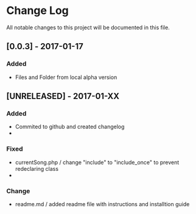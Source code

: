 # Change Log
All notable changes to this project will be documented in this file.

## [0.0.3] - 2017-01-17
### Added
- Files and Folder from local alpha version

## [UNRELEASED] - 2017-01-XX
### Added
- Commited to github and created changelog
- 

### Fixed
- currentSong.php / change "include" to "include_once" to prevent redeclaring class
- 

### Change
- readme.md / added readme file with instructions and installtion guide